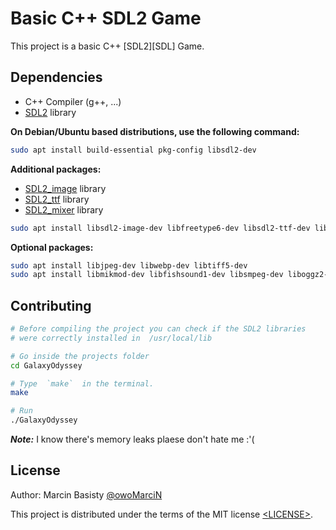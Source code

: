 # Basic C++ SDL2 Game

This project is a basic C++ [SDL2][SDL] Game.

## Dependencies

- C++ Compiler (g++, ...)
- [SDL2](https://www.libsdl.org/) library

**On Debian/Ubuntu based distributions, use the following command:**

```sh
sudo apt install build-essential pkg-config libsdl2-dev
```

**Additional packages:**

- [SDL2_image](https://github.com/libsdl-org/SDL_image) library
- [SDL2_ttf](https://github.com/libsdl-org/SDL_ttf) library
- [SDL2_mixer](https://github.com/libsdl-org/SDL_mixer) library

```sh
sudo apt install libsdl2-image-dev libfreetype6-dev libsdl2-ttf-dev libsdl2-mixer-dev
```

**Optional packages:**

```sh
sudo apt install libjpeg-dev libwebp-dev libtiff5-dev
sudo apt install libmikmod-dev libfishsound1-dev libsmpeg-dev liboggz2-dev libflac-dev libfluidsynth-dev
```

## Contributing

```sh
# Before compiling the project you can check if the SDL2 libraries
# were correctly installed in  /usr/local/lib

# Go inside the projects folder
cd GalaxyOdyssey

# Type  `make`  in the terminal. 
make

# Run
./GalaxyOdyssey
```

***Note:*** I know there's memory leaks plaese don't hate me :'(

## License

Author: Marcin Basisty [@owoMarciN](https://github.com/owoMarciN)

This project is distributed under the terms of the MIT license
[&lt;LICENSE&gt;](https://www.mit.edu/~amini/LICENSE.md).
